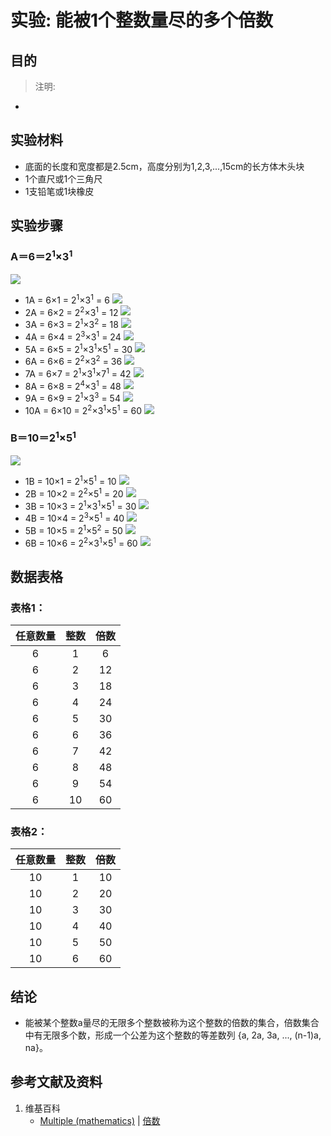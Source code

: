 # 实验: 能被1个整数量尽的多个倍数

## 目的

> 注明:
>  
- 

## 实验材料

- 底面的长度和宽度都是2.5cm，高度分别为1,2,3,...,15cm的长方体木头块
- 1个直尺或1个三角尺
- 1支铅笔或1块橡皮

## 实验步骤

### A＝6＝2<sup>1</sup>×3<sup>1</sup>
![](/images/数论/基本数和合成数/能被1个整数量尽的多个倍数/1a1.jpg)

- 1A = 6×1 = 2<sup>1</sup>×3<sup>1</sup> = 6 
![](/images/数论/基本数和合成数/能被1个整数量尽的多个倍数/2a1.jpg)
- 2A = 6×2 = 2<sup>2</sup>×3<sup>1</sup>  = 12 
![](/images/数论/基本数和合成数/能被1个整数量尽的多个倍数/2a2.jpg)
- 3A = 6×3 = 2<sup>1</sup>×3<sup>2</sup>  = 18 
![](/images/数论/基本数和合成数/能被1个整数量尽的多个倍数/2a3.jpg)
- 4A = 6×4 = 2<sup>3</sup>×3<sup>1</sup>  =  24 
![](/images/数论/基本数和合成数/能被1个整数量尽的多个倍数/2a4.jpg)
- 5A = 6×5 = 2<sup>1</sup>×3<sup>1</sup>×5<sup>1</sup>  =  30
![](/images/数论/基本数和合成数/能被1个整数量尽的多个倍数/2a5.jpg)
- 6A = 6×6 = 2<sup>2</sup>×3<sup>2</sup>  =  36 
![](/images/数论/基本数和合成数/能被1个整数量尽的多个倍数/2a6.jpg)
- 7A = 6×7 = 2<sup>1</sup>×3<sup>1</sup>×7<sup>1</sup>  =  42 
![](/images/数论/基本数和合成数/能被1个整数量尽的多个倍数/2a7.jpg)
- 8A = 6×8 = 2<sup>4</sup>×3<sup>1</sup>  =  48 
![](/images/数论/基本数和合成数/能被1个整数量尽的多个倍数/2a8.jpg)
- 9A = 6×9 = 2<sup>1</sup>×3<sup>3</sup>  =  54 
![](/images/数论/基本数和合成数/能被1个整数量尽的多个倍数/2a9.jpg)
- 10A = 6×10 = 2<sup>2</sup>×3<sup>1</sup>×5<sup>1</sup>  =  60 
![](/images/数论/基本数和合成数/能被1个整数量尽的多个倍数/2a10.jpg)

### B＝10＝2<sup>1</sup>×5<sup>1</sup>
![](/images/数论/基本数和合成数/能被1个整数量尽的多个倍数/3a1.jpg)

- 1B = 10×1 = 2<sup>1</sup>×5<sup>1</sup> = 10
![](/images/数论/基本数和合成数/能被1个整数量尽的多个倍数/4a1.jpg)
- 2B = 10×2 = 2<sup>2</sup>×5<sup>1</sup> = 20 
![](/images/数论/基本数和合成数/能被1个整数量尽的多个倍数/4a2.jpg)
- 3B = 10×3 = 2<sup>1</sup>×3<sup>1</sup>×5<sup>1</sup> = 30 
![](/images/数论/基本数和合成数/能被1个整数量尽的多个倍数/4a3.jpg)
- 4B = 10×4 = 2<sup>3</sup>×5<sup>1</sup> = 40 
![](/images/数论/基本数和合成数/能被1个整数量尽的多个倍数/4a4.jpg)
- 5B = 10×5 = 2<sup>1</sup>×5<sup>2</sup> = 50 
![](/images/数论/基本数和合成数/能被1个整数量尽的多个倍数/4a5.jpg)
- 6B = 10×6 = 2<sup>2</sup>×3<sup>1</sup>×5<sup>1</sup> = 60 
![](/images/数论/基本数和合成数/能被1个整数量尽的多个倍数/4a6.jpg) 

## 数据表格

### 表格1：

|  任意数量 |  整数  |   倍数  |
| :------: | :----: | :----: |
|    6     |   1    |    6   |
|    6     |   2    |   12   |
|    6     |   3    |   18   |
|    6     |   4    |   24   |
|    6     |   5    |   30   |
|    6     |   6    |   36   |
|    6     |   7    |   42   |
|    6     |   8    |   48   |
|    6     |   9    |   54   |
|    6     |   10   |   60   |

### 表格2：

|  任意数量 |  整数  |   倍数  |
| :------: | :----: | :----: |
|    10    |   1    |   10   |
|    10    |   2    |   20   |
|    10    |   3    |   30   |
|    10    |   4    |   40   |
|    10    |   5    |   50   |
|    10    |   6    |   60   |

## 结论

- 能被某个整数a量尽的无限多个整数被称为这个整数的倍数的集合，倍数集合中有无限多个数，形成一个公差为这个整数的等差数列 {a, 2a, 3a, ..., (n-1)a, na}。 

## 参考文献及资料

1. 维基百科
	- [Multiple (mathematics)](https://en.wikipedia.org/wiki/Multiple_(mathematics)) | [倍数](https://zh.wikipedia.org/wiki/倍数) 





